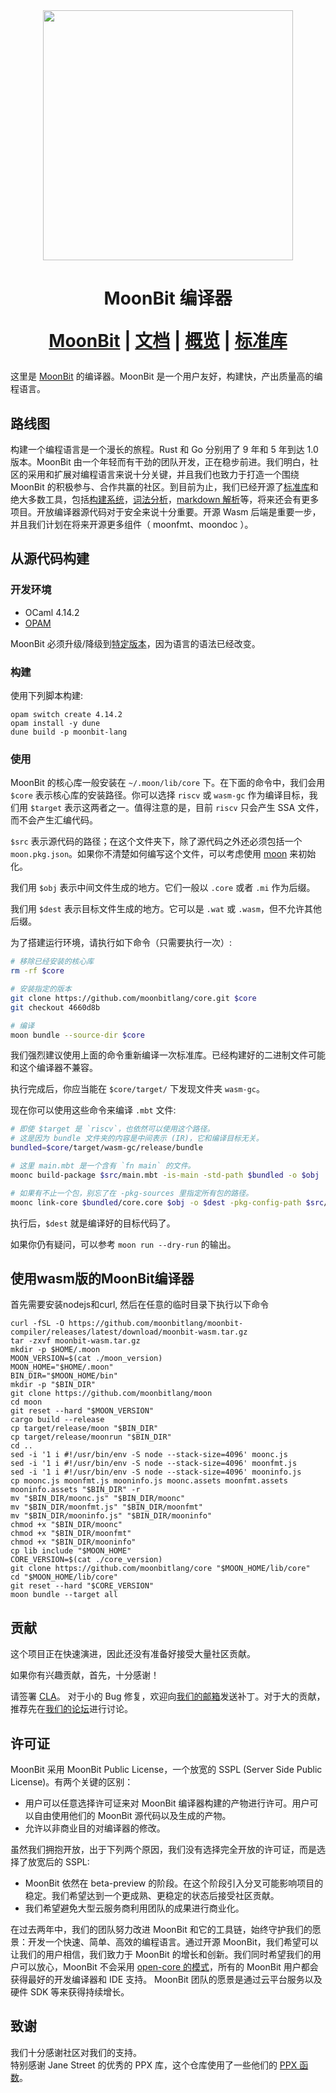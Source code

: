 <div align="center">
  <picture>
    <img src="logo.png" height="400px"/>
  </picture> 

  <h1> MoonBit 编译器

[MoonBit] | [文档] | [概览] | [标准库]
</div>

这里是 [MoonBit] 的编译器。MoonBit 是一个用户友好，构建快，产出质量高的编程语言。

[Moonbit]: https://www.moonbitlang.cn
[概览]: https://tour.moonbitlang.com
[文档]: https://docs.moonbitlang.com/zh-cn/
[标准库]: https://github.com/moonbitlang/core

## 路线图

构建一个编程语言是一个漫长的旅程。Rust 和 Go 分别用了 9 年和 5 年到达 1.0 版本。MoonBit 由一个年轻而有干劲的团队开发，正在稳步前进。我们明白，社区的采用和扩展对编程语言来说十分关键，并且我们也致力于打造一个围绕 MoonBit 的积极参与、合作共赢的社区。到目前为止，我们已经开源了[标准库](https://github.com/moonbitlang/core)和绝大多数工具，包括[构建系统](https://github.com/moonbitlang/moon)，[词法分析](https://github.com/moonbit-community/moonlex)，[markdown 解析](https://github.com/moonbit-community/cmark)等，将来还会有更多项目。开放编译器源代码对于安全来说十分重要。开源 Wasm 后端是重要一步，并且我们计划在将来开源更多组件（ moonfmt、moondoc ）。


## 从源代码构建

### 开发环境

- OCaml 4.14.2
- [OPAM](https://opam.ocaml.org/)

MoonBit 必须升级/降级到[特定版本](https://github.com/moonbitlang/core/commit/4660d8b3da6ed79e47462d66d40feff177060699)，因为语言的语法已经改变。

### 构建

使用下列脚本构建:

```
opam switch create 4.14.2
opam install -y dune
dune build -p moonbit-lang
```

### 使用

MoonBit 的核心库一般安装在 `~/.moon/lib/core` 下。在下面的命令中，我们会用 `$core` 表示核心库的安装路径。你可以选择 `riscv` 或 `wasm-gc` 作为编译目标，我们用 `$target` 表示这两者之一。值得注意的是，目前 `riscv` 只会产生 SSA 文件，而不会产生汇编代码。

`$src` 表示源代码的路径；在这个文件夹下，除了源代码之外还必须包括一个 `moon.pkg.json`。如果你不清楚如何编写这个文件，可以考虑使用 [moon](https://github.com/moonbitlang/moon) 来初始化。

我们用 `$obj` 表示中间文件生成的地方。它们一般以 `.core` 或者 `.mi` 作为后缀。

我们用 `$dest` 表示目标文件生成的地方。它可以是 `.wat` 或 `.wasm`，但不允许其他后缀。

为了搭建运行环境，请执行如下命令（只需要执行一次）:

```bash
# 移除已经安装的核心库
rm -rf $core

# 安装指定的版本
git clone https://github.com/moonbitlang/core.git $core
git checkout 4660d8b

# 编译
moon bundle --source-dir $core
```

我们强烈建议使用上面的命令重新编译一次标准库。已经构建好的二进制文件可能和这个编译器不兼容。

执行完成后，你应当能在 `$core/target/` 下发现文件夹 `wasm-gc`。

现在你可以使用这些命令来编译 `.mbt` 文件:

```bash
# 即使 $target 是 `riscv`，也依然可以使用这个路径。
# 这是因为 bundle 文件夹的内容是中间表示 (IR)，它和编译目标无关。
bundled=$core/target/wasm-gc/release/bundle

# 这里 main.mbt 是一个含有 `fn main` 的文件。
moonc build-package $src/main.mbt -is-main -std-path $bundled -o $obj

# 如果有不止一个包，别忘了在 -pkg-sources 里指定所有包的路径。
moonc link-core $bundled/core.core $obj -o $dest -pkg-config-path $src/moon.pkg.json -pkg-sources $core:$src -target $target
```

执行后，`$dest` 就是编译好的目标代码了。

如果你仍有疑问，可以参考 `moon run --dry-run` 的输出。

## 使用wasm版的MoonBit编译器

首先需要安装nodejs和curl, 然后在任意的临时目录下执行以下命令

```shell
curl -fSL -O https://github.com/moonbitlang/moonbit-compiler/releases/latest/download/moonbit-wasm.tar.gz
tar -zxvf moonbit-wasm.tar.gz
mkdir -p $HOME/.moon
MOON_VERSION=$(cat ./moon_version)
MOON_HOME="$HOME/.moon"
BIN_DIR="$MOON_HOME/bin"
mkdir -p "$BIN_DIR"
git clone https://github.com/moonbitlang/moon
cd moon
git reset --hard "$MOON_VERSION"
cargo build --release
cp target/release/moon "$BIN_DIR"
cp target/release/moonrun "$BIN_DIR"
cd ..
sed -i '1 i #!/usr/bin/env -S node --stack-size=4096' moonc.js
sed -i '1 i #!/usr/bin/env -S node --stack-size=4096' moonfmt.js
sed -i '1 i #!/usr/bin/env -S node --stack-size=4096' mooninfo.js
cp moonc.js moonfmt.js mooninfo.js moonc.assets moonfmt.assets mooninfo.assets "$BIN_DIR" -r
mv "$BIN_DIR/moonc.js" "$BIN_DIR/moonc"
mv "$BIN_DIR/moonfmt.js" "$BIN_DIR/moonfmt"
mv "$BIN_DIR/mooninfo.js" "$BIN_DIR/mooninfo"
chmod +x "$BIN_DIR/moonc"
chmod +x "$BIN_DIR/moonfmt"
chmod +x "$BIN_DIR/mooninfo"
cp lib include "$MOON_HOME"
CORE_VERSION=$(cat ./core_version)
git clone https://github.com/moonbitlang/core "$MOON_HOME/lib/core"
cd "$MOON_HOME/lib/core"
git reset --hard "$CORE_VERSION"
moon bundle --target all
```
## 贡献

这个项目正在快速演进，因此还没有准备好接受大量社区贡献。

如果你有兴趣贡献，首先，十分感谢！

请签署 [CLA](https://www.moonbitlang.com/cla/moonc)。
对于小的 Bug 修复，欢迎向[我们的邮箱](mailto:jichuruanjian@idea.edu.cn)发送补丁。对于大的贡献，推荐先在[我们的论坛](https://discuss.moonbitlang.com)进行讨论。

## 许可证

MoonBit 采用 MoonBit Public License，一个放宽的 SSPL (Server Side Public License)。有两个关键的区别：

- 用户可以任意选择许可证来对 MoonBit 编译器构建的产物进行许可。用户可以自由使用他们的 MoonBit 源代码以及生成的产物。
- 允许以非商业目的对编译器的修改。
   
虽然我们拥抱开放，出于下列两个原因，我们没有选择完全开放的许可证，而是选择了放宽后的 SSPL:

- MoonBit 依然在 beta-preview 的阶段。在这个阶段引入分叉可能影响项目的稳定。我们希望达到一个更成熟、更稳定的状态后接受社区贡献。
- 我们希望避免大型云服务商利用团队的成果进行商业化。

在过去两年中，我们的团队努力改进 MoonBit 和它的工具链，始终守护我们的愿景：开发一个快速、简单、高效的编程语言。通过开源 MoonBit，我们希望可以让我们的用户相信，我们致力于 MoonBit 的增长和创新。我们同时希望我们的用户可以放心，MoonBit 不会采用 [open-core 的模式](https://en.wikipedia.org/wiki/Open-core_model)，所有的 MoonBit 用户都会获得最好的开发编译器和 IDE 支持。 MoonBit 团队的愿景是通过云平台服务以及硬件 SDK 等来获得持续增长。

## 致谢

我们十分感谢社区对我们的支持。  
特别感谢 Jane Street 的优秀的 PPX 库，这个仓库使用了一些他们的 [PPX 函数](./src/hash.c)。

